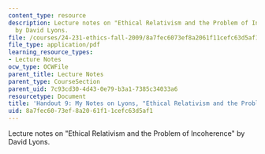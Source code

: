 ```yaml
---
content_type: resource
description: Lecture notes on "Ethical Relativism and the Problem of Incoherence"
  by David Lyons.
file: /courses/24-231-ethics-fall-2009/8a7fec6073ef8a2061f11cefc63d5af1_MIT24_231F09_lec10.pdf
file_type: application/pdf
learning_resource_types:
- Lecture Notes
ocw_type: OCWFile
parent_title: Lecture Notes
parent_type: CourseSection
parent_uid: 7c93cd30-4d43-0e79-b3a1-7385c34033a6
resourcetype: Document
title: 'Handout 9: My Notes on Lyons, "Ethical Relativism and the Problem of Incoherence"'
uid: 8a7fec60-73ef-8a20-61f1-1cefc63d5af1
---
```

Lecture notes on "Ethical Relativism and the Problem of Incoherence" by David Lyons.

